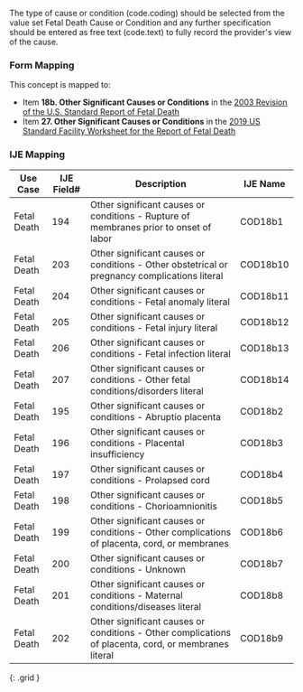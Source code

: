 The type of cause or condition (code.coding) should be selected from the value set Fetal Death Cause or Condition and any further specification should be entered as free text (code.text) to fully record the provider's view of the cause.

### Form Mapping
This concept is mapped to:
 * Item **18b. Other Significant Causes or Conditions** in the [2003 Revision of the U.S. Standard Report of Fetal Death](https://www.cdc.gov/nchs/data/dvs/FDEATH11-03finalACC.pdf)
 * Item **27. Other Significant Causes or Conditions** in the [2019 US Standard Facility Worksheet for the Report of Fetal Death](https://www.cdc.gov/nchs/data/dvs/fetal-death-facility-worksheet-2019-508.pdf)

### IJE Mapping

| **Use Case** | **IJE Field#** | **Description** | **IJE Name** |
| ------------ | -------------- | --------------- | ------------ |
| Fetal Death | 194 | Other significant causes or conditions - Rupture of membranes prior to onset of labor | COD18b1 |
| Fetal Death | 203 | Other significant causes or conditions - Other obstetrical or pregnancy complications literal | COD18b10 |
| Fetal Death | 204 | Other significant causes or conditions - Fetal anomaly literal | COD18b11 |
| Fetal Death | 205 | Other significant causes or conditions - Fetal injury literal | COD18b12 |
| Fetal Death | 206 | Other significant causes or conditions - Fetal infection literal | COD18b13 |
| Fetal Death | 207 | Other significant causes or conditions - Other fetal conditions/disorders literal | COD18b14 |
| Fetal Death | 195 | Other significant causes or conditions - Abruptio placenta | COD18b2 |
| Fetal Death | 196 | Other significant causes or conditions  - Placental insufficiency | COD18b3 |
| Fetal Death | 197 | Other significant causes or conditions - Prolapsed cord | COD18b4 |
| Fetal Death | 198 | Other significant causes or conditions - Chorioamnionitis | COD18b5 |
| Fetal Death | 199 | Other significant causes or conditions - Other complications of placenta, cord, or membranes | COD18b6 |
| Fetal Death | 200 | Other significant causes or conditions - Unknown | COD18b7 |
| Fetal Death | 201 | Other significant causes or conditions - Maternal conditions/diseases literal | COD18b8 |
| Fetal Death | 202 | Other significant causes or conditions - Other complications of placenta, cord, or membranes literal | COD18b9 |
{: .grid }
